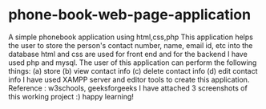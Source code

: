 # phone-book-web-page-application
A simple phonebook application using html,css,php
This application helps the user to store the person's contact number, name, email id, etc into the database
html and css are used for front end and for the backend I have used php and mysql.
The user of this application can perform the following things:
(a) store
(b) view contact info
(c) delete contact info
(d) edit contact info
I have used XAMPP server and editor tools to create this application.
Reference : w3schools, geeksforgeeks
I have attached 3 screenshots of this working project :) happy learning!
